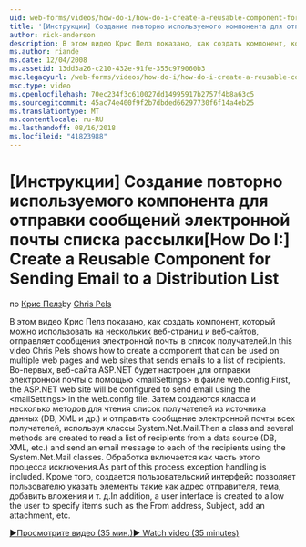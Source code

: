 ```yaml
---
uid: web-forms/videos/how-do-i/how-do-i-create-a-reusable-component-for-sending-email-to-a-distribution-list
title: '[Инструкции] Создание повторно используемого компонента для отправки сообщений электронной почты списка рассылки | Документация Майкрософт'
author: rick-anderson
description: В этом видео Крис Пелз показано, как создать компонент, который можно использовать на нескольких веб-страниц и веб-сайтов, отправляет сообщения электронной почты в список получателей. Этого достаточно...
ms.author: riande
ms.date: 12/04/2008
ms.assetid: 13dd3a26-c210-432e-91fe-355c979060b3
msc.legacyurl: /web-forms/videos/how-do-i/how-do-i-create-a-reusable-component-for-sending-email-to-a-distribution-list
msc.type: video
ms.openlocfilehash: 70ec234f3c610027dd14995917b2757f4b8a63c5
ms.sourcegitcommit: 45ac74e400f9f2b7dbded66297730f6f14a4eb25
ms.translationtype: MT
ms.contentlocale: ru-RU
ms.lasthandoff: 08/16/2018
ms.locfileid: "41823988"
---
```

<a name="how-do-i-create-a-reusable-component-for-sending-email-to-a-distribution-list"></a><span data-ttu-id="90d59-104">[Инструкции] Создание повторно используемого компонента для отправки сообщений электронной почты списка рассылки</span><span class="sxs-lookup"><span data-stu-id="90d59-104">[How Do I:] Create a Reusable Component for Sending Email to a Distribution List</span></span>
====================
<span data-ttu-id="90d59-105">по [Крис Пелз](https://twitter.com/chrispels)</span><span class="sxs-lookup"><span data-stu-id="90d59-105">by [Chris Pels](https://twitter.com/chrispels)</span></span>

<span data-ttu-id="90d59-106">В этом видео Крис Пелз показано, как создать компонент, который можно использовать на нескольких веб-страниц и веб-сайтов, отправляет сообщения электронной почты в список получателей.</span><span class="sxs-lookup"><span data-stu-id="90d59-106">In this video Chris Pels shows how to create a component that can be used on multiple web pages and web sites that sends emails to a list of recipients.</span></span> <span data-ttu-id="90d59-107">Во-первых, веб-сайта ASP.NET будет настроен для отправки электронной почты с помощью &lt;mailSettings&gt; в файле web.config.</span><span class="sxs-lookup"><span data-stu-id="90d59-107">First, the ASP.NET web site will be configured to send email using the &lt;mailSettings&gt; in the web.config file.</span></span> <span data-ttu-id="90d59-108">Затем создаются класса и несколько методов для чтения список получателей из источника данных (DB, XML и др.) и отправить сообщение электронной почты всех получателей, используя классы System.Net.Mail.</span><span class="sxs-lookup"><span data-stu-id="90d59-108">Then a class and several methods are created to read a list of recipients from a data source (DB, XML, etc.) and send an email message to each of the recipients using the System.Net.Mail classes.</span></span> <span data-ttu-id="90d59-109">Обработка включается как часть этого процесса исключения.</span><span class="sxs-lookup"><span data-stu-id="90d59-109">As part of this process exception handling is included.</span></span> <span data-ttu-id="90d59-110">Кроме того, создается пользовательский интерфейс позволяет пользователю указать элементы такие как адрес отправителя, тема, добавить вложения и т. д.</span><span class="sxs-lookup"><span data-stu-id="90d59-110">In addition, a user interface is created to allow the user to specify items such as the From address, Subject, add an attachment, etc.</span></span>

[<span data-ttu-id="90d59-111">&#9654;Просмотрите видео (35 мин.)</span><span class="sxs-lookup"><span data-stu-id="90d59-111">&#9654; Watch video (35 minutes)</span></span>](https://channel9.msdn.com/Blogs/ASP-NET-Site-Videos/how-do-i-create-a-reusable-component-for-sending-email-to-a-distribution-list)
